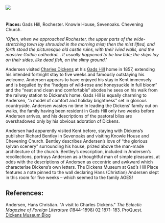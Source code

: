 <a href="https://dev.visual-essays.app"><img src="https://dev-visual-essays.netlify.app/images/ve-button.png"></a> 
<param ve-config title="Hans Christian Anderson" author="Dr Alyson Hunt" layout="vtl" banner="/images/banners/19c.jpg"> 

<param ve-entity eid="Q507517" aliases="Rochester">
<param ve-entity eid="Q1125527" aliases="castle">
<param ve-entity eid="Q939838" aliases="Sevenoaks"> 
<param ve-entity eid="Q1285144" aliases="Knowle House">
<param ve-entity eid="Q17529916" aliases="Chevening Church"> 
<param ve-entity eid="Q104082075" aliases="Gads Hill">

#

**Places:** Gads Hill, Rochester. Knowle House, Sevenoaks. Chevening Church.
<param ve-image url="https://upload.wikimedia.org/wikipedia/commons/7/75/HCA_by_Thora_Hallager_1869.jpg" label="Hans_Christian_Andersen by Thora Hallager (1821–1884)" attribution="Public domain, via Wikimedia Commons">

_'Often, when we approached Rochester, the upper parts of the wide-stretching town lay shrouded in the morning mist; then the mist lifted, and forth stood the picturesque old castle ruins, with their ivied walls, and the massive Gothic cathedral... It usually happened to be low tide; the ships lay on their sides, like dead fish, on the slimy ground.'_
<param ve-image url="https://upload.wikimedia.org/wikipedia/commons/d/d6/Rochester_Castle_from_the_east.jpg" label="Rochester Castle from the east" attribution="Michael Coppins, via Wikimedia Commons" license="CC-BY-SA 4.0">
<param ve-map center="Q507517" zoom="10">

Andersen visited [Charles Dickens](/dickens/dickens-biography) at his [Gads Hill](/dickens/dickens-gads-hill) home in 1857, extending his intended fortnight stay to five weeks and famously outstaying his welcome. Andersen appears to have enjoyed his stay in Kent immensely and is beguiled by the “hedges of wild-rose and honeysuckle in full bloom” and the “neat and clean and comfortable” abodes he sees on his walk from the railway station to Dickens’s home. Gads Hill is equally charming to Andersen, “a model of comfort and holiday brightness” set in glorious countryside. Andersen wastes no time In leading the Dickens’ family out on walks, the family having been resident in Gads Hill only two weeks before Andersen arrives, and his descriptions of the pastoral bliss are overshadowed only by his obvious adoration of Dickens.
<param ve-image url="https://stor.artstor.org/stor/5c3cfffa-911e-44cf-ab35-28b94bf80418" label="Gad's Hill" attribution="Benjamin Mortley">
<param ve-map center="Q2336499" zoom="10">

Andersen had apparently visited Kent before, staying with Dickens’s publisher Richard Bentley in Sevenoaks and visiting Knowle House and Chevening Church. Bentley describes Andersen’s love of “the glorious sylvan scenery” surrounding his house, prized above the man-made architecture of the church. Bentley’s description, included in Andersen’s recollections, portrays Andersen as a thoughtful man of simple pleasures, at odds with the descriptions of Andersen as eccentric and awkward which characterise Dickens’s own letters. The Dickens Museum at Gad’s Hill Place  features a note pinned to the wall declaring Hans (Christian) Andersen slept in this room for five weeks – which seemed to the family AGES! 
<param ve-image url="https://upload.wikimedia.org/wikipedia/commons/4/47/Knowle_Lake_-_geograph.org.uk_-_1843108.jpg" label="Knowle Lake" attribution="Derek Harper, via Wikimedia Commons" license="CC-BY-SA 2.0">
<param ve-map center="Q939838" zoom="10">

## References:
Andersen, Hans Christian. "A visit to Charles Dickens." _The Eclectic Magazine of Foreign Literature_ (1844-1898) 02 1871: 183. ProQuest.   
[Dickens Museum Blog](https://dickensmuseum.com/blogs/charles-dickens-museum/hans-christian-andersen-the-eccentric-guest)  
<param ve-image url="https://upload.wikimedia.org/wikipedia/commons/0/0d/St_Botolph%27s_Church%2C_Chevening_%28Geograph_Image_1888106_b4cefa87%29.jpg" label="St Botolph's Church, Chevening (Geograph Image 1888106 b4cefa87).jpg" attribution="Ian Capper, via Wikimedia Commons" license="CC-BY-SA 2.0">
